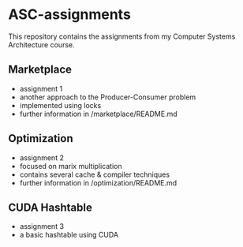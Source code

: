 # ASC-assignments
This repository contains the assignments from my Computer Systems Architecture course.

## Marketplace 
- assignment 1
- another approach to the Producer-Consumer problem 
- implemented using locks
- further information in /marketplace/README.md

## Optimization
- assignment 2
- focused on marix multiplication
- contains several cache & compiler techniques
- further information in /optimization/README.md

## CUDA Hashtable
- assignment 3
- a basic hashtable using CUDA
